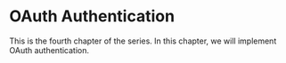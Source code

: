 # OAuth Authentication
This is the fourth chapter of the series. In this chapter, we will implement OAuth authentication.
